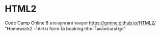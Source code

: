 # HTML2
Code Camp Online 8
นายกฤษกานต์ รอดบุตร
https://grnine.github.io/HTML2/
"Homework2
  -ให้สร้าง form ชื่อ booking.html โดยมีหน้าตาดังรูป"

